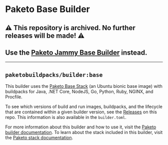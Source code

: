 # Paketo Base Builder
## ⚠️ This repository is archived. No further releases will be made! ⚠️

## Use the [Paketo Jammy Base Builder](https://github.com/paketo-buildpacks/builder-jammy-base) instead.

---

## `paketobuildpacks/builder:base`

This builder uses the [Paketo Base
Stack](https://github.com/paketo-buildpacks/base-stack-release) (an Ubuntu
bionic base image) with buildpacks for Java, .NET Core, NodeJS, Go, Python,
Ruby, NGINX, and Procfile.

To see which versions of build and run images, buildpacks, and the lifecycle
that are contained within a given builder version, see the
[Releases](https://github.com/paketo-buildpacks/base-builder/releases) on this
repo. This information is also available in the `builder.toml`.

For more information about this builder and how to use it, visit the [Paketo
builder documentation](https://paketo.io/docs/builders/).  To learn about the
stack included in this builder, visit the [Paketo stack
documentation](https://paketo.io/docs/stacks/).
